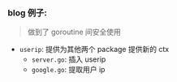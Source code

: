 ### blog 例子:

> 做到了 goroutine 间安全使用

- `userip`: 提供为其他两个 package 提供新的 ctx
  - `server.go`: 插入 userip
  - `google.go`: 提取用户 ip
